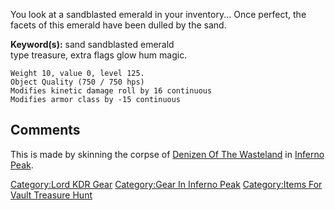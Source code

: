 You look at a sandblasted emerald in your inventory... Once perfect, the
facets of this emerald have been dulled by the sand.

**Keyword(s):** sand sandblasted emerald  
type treasure, extra flags glow hum magic.

`Weight 10, value 0, level 125.`  
`Object Quality (750 / 750 hps)`  
`Modifies kinetic damage roll by 16 continuous`  
`Modifies armor class by -15 continuous`

## Comments

This is made by skinning the corpse of [Denizen Of The
Wasteland](Denizen_Of_The_Wasteland "wikilink") in [Inferno
Peak](:Category:Inferno_Peak.md "wikilink").

[Category:Lord KDR Gear](Category:Lord_KDR_Gear "wikilink")
[Category:Gear In Inferno
Peak](Category:Gear_In_Inferno_Peak "wikilink") [Category:Items For
Vault Treasure Hunt](Category:Items_For_Vault_Treasure_Hunt "wikilink")
